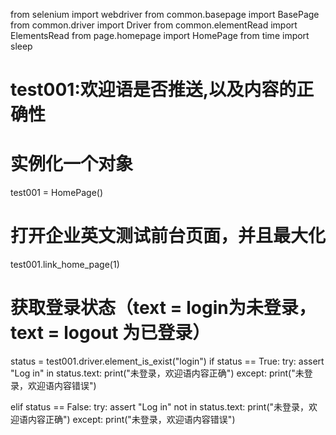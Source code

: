 from selenium import webdriver
from common.basepage import BasePage
from common.driver import Driver
from common.elementRead import ElementsRead
from page.homepage import HomePage
from time import sleep

# test001:欢迎语是否推送,以及内容的正确性
# 实例化一个对象
test001 = HomePage()
# 打开企业英文测试前台页面，并且最大化
test001.link_home_page(1)
# 获取登录状态（text = login为未登录，text = logout 为已登录）
status = test001.driver.element_is_exist("login")
if status == True:
    try:
        assert "Log in" in status.text:
        print("未登录，欢迎语内容正确")
    except:
        print("未登录，欢迎语内容错误")

elif status == False:
    try:
        assert "Log in" not in status.text:
        print("未登录，欢迎语内容正确")
    except:
        print("未登录，欢迎语内容错误")
